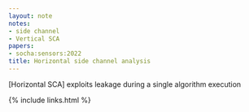 ```yaml
---
layout: note
notes:
- side channel
- Vertical SCA
papers:
- socha:sensors:2022
title: Horizontal side channel analysis
---
```


[Horizontal SCA] exploits leakage during a single algorithm execution

{% include links.html %}
